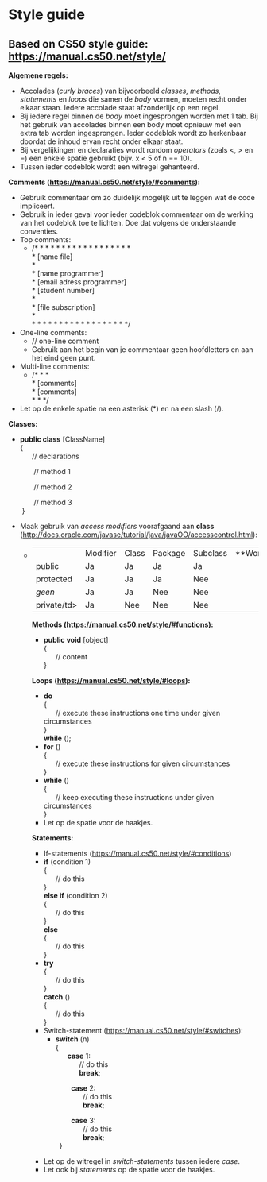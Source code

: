 Style guide
===========
Based on CS50 style guide: https://manual.cs50.net/style/
---------------------------------------------------------

**Algemene regels:**
* Accolades (_curly braces_) van bijvoorbeeld _classes, methods, statements_ en _loops_ die samen de _body_ vormen, moeten recht onder elkaar staan. Iedere accolade staat afzonderlijk op een regel.
* Bij iedere regel binnen de _body_ moet ingesprongen worden met 1 tab. Bij het gebruik van accolades binnen een body moet opnieuw met een extra tab worden ingesprongen. Ieder codeblok wordt zo herkenbaar doordat de inhoud ervan recht onder elkaar staat.
* Bij vergelijkingen en declaraties wordt rondom _operators_ (zoals <, > en =) een enkele spatie gebruikt (bijv. x < 5 of n == 10). 
* Tussen ieder codeblok wordt een witregel gehanteerd.

**Comments (https://manual.cs50.net/style/#comments):**
* Gebruik commentaar om zo duidelijk mogelijk uit te leggen wat de code impliceert. 
* Gebruik in ieder geval voor ieder codeblok commentaar om de werking van het codeblok toe te lichten. Doe dat volgens de onderstaande conventies.
* Top comments:
  - /* * * * * * * * * * * * * * * * * *  
   \* [name file]    
   \*       
   \* [name programmer]    
   \* [email adress programmer]    
   \* [student number]    
   \*   
   \* [file subscription]   
   \*   
   \* * * * * * * * * * * * * * * * * */
* One-line comments:
  - // one-line comment
  - Gebruik aan het begin van je commentaar geen hoofdletters en aan het eind geen punt.
* Multi-line comments:
  - /* * *   
  \* [comments]     
  \* [comments]        
  \* * */   
* Let op de enkele spatie na een asterisk (*) en na een slash (/). 

**Classes:**
* **public class** [ClassName]     
{     
&nbsp;&nbsp;&nbsp;&nbsp;&nbsp;&nbsp;// declarations     
          
&nbsp;&nbsp;&nbsp;&nbsp;&nbsp;&nbsp;&nbsp;&nbsp;&nbsp;&nbsp;&nbsp;&nbsp;&nbsp;// method 1      
      
&nbsp;&nbsp;&nbsp;&nbsp;&nbsp;&nbsp;&nbsp;&nbsp;&nbsp;&nbsp;&nbsp;&nbsp;&nbsp;// method 2      
      
&nbsp;&nbsp;&nbsp;&nbsp;&nbsp;&nbsp;&nbsp;&nbsp;&nbsp;&nbsp;&nbsp;&nbsp;&nbsp;// method 3      
&nbsp;&nbsp;&nbsp;&nbsp;&nbsp;&nbsp;&nbsp;}
* Maak gebruik van _access modifiers_ voorafgaand aan **class** (http://docs.oracle.com/javase/tutorial/java/javaOO/accesscontrol.html):
  - <table>
	<th>
		<td>Modifier</td>
		<td>Class</td>
		<td>Package</td>
		<td>Subclass</td>
		<td>**World</td>
	</th>
	<tr>
		<td>public</td>
		<td>Ja</td>
		<td>Ja</td>
		<td>Ja</td>
		<td>Ja</td>
	</tr>
	<tr>
		<td>protected</td>
		<td>Ja</td>
		<td>Ja</td>
		<td>Ja</td>
		<td>Nee</td>
	</tr>
	<tr>
		<td><i>geen</i></td>
		<td>Ja</td>
		<td>Ja</td>
		<td>Nee</td>
		<td>Nee</td>
	</tr>
	<tr>
		<td>private/td>
		<td>Ja</td>
		<td>Nee</td>
		<td>Nee</td>
		<td>Nee</td>
	</tr>
</table>

**Methods (https://manual.cs50.net/style/#functions):**
* **public void** [object]     
{     
&nbsp;&nbsp;&nbsp;&nbsp;&nbsp;&nbsp;// content     
}   


**Loops (https://manual.cs50.net/style/#loops):**
* **do**     
{    
&nbsp;&nbsp;&nbsp;&nbsp;&nbsp;&nbsp;// execute these instructions one time under given circumstances      
}    
**while** ();
* **for** ()     
{    
&nbsp;&nbsp;&nbsp;&nbsp;&nbsp;&nbsp;// execute these instructions for given circumstances     
}     
* **while** ()      
{    
&nbsp;&nbsp;&nbsp;&nbsp;&nbsp;&nbsp;// keep executing these instructions under given circumstances      
}
* Let op de spatie voor de haakjes.

**Statements:**
* If-statements (https://manual.cs50.net/style/#conditions)
- **if** (condition 1)          
{     
&nbsp;&nbsp;&nbsp;&nbsp;&nbsp;&nbsp;// do this     
}     
**else if** (condition 2)     
{    
&nbsp;&nbsp;&nbsp;&nbsp;&nbsp;&nbsp;// do this     
}     
**else**   
{     
&nbsp;&nbsp;&nbsp;&nbsp;&nbsp;&nbsp;// do this          
}  
* **try**     
{     
&nbsp;&nbsp;&nbsp;&nbsp;&nbsp;&nbsp;// do this       
}      
**catch** ()      
{     
&nbsp;&nbsp;&nbsp;&nbsp;&nbsp;&nbsp;// do this     
}
* Switch-statement (https://manual.cs50.net/style/#switches):
   - **switch** (n)     
{     
&nbsp;&nbsp;&nbsp;&nbsp;&nbsp;&nbsp;**case** 1:     
&nbsp;&nbsp;&nbsp;&nbsp;&nbsp;&nbsp;&nbsp;&nbsp;&nbsp;&nbsp;&nbsp;&nbsp;// do this     
&nbsp;&nbsp;&nbsp;&nbsp;&nbsp;&nbsp;&nbsp;&nbsp;&nbsp;&nbsp;&nbsp;&nbsp;**break**;     
       
&nbsp;&nbsp;&nbsp;&nbsp;&nbsp;&nbsp;&nbsp;&nbsp;&nbsp;&nbsp;&nbsp;&nbsp;&nbsp;&nbsp;&nbsp;&nbsp;&nbsp;&nbsp;&nbsp;&nbsp;**case** 2:     
&nbsp;&nbsp;&nbsp;&nbsp;&nbsp;&nbsp;&nbsp;&nbsp;&nbsp;&nbsp;&nbsp;&nbsp;&nbsp;&nbsp;&nbsp;&nbsp;&nbsp;&nbsp;&nbsp;&nbsp;&nbsp;&nbsp;&nbsp;&nbsp;&nbsp;&nbsp;// do this     
&nbsp;&nbsp;&nbsp;&nbsp;&nbsp;&nbsp;&nbsp;&nbsp;&nbsp;&nbsp;&nbsp;&nbsp;&nbsp;&nbsp;&nbsp;&nbsp;&nbsp;&nbsp;&nbsp;&nbsp;&nbsp;&nbsp;&nbsp;&nbsp;&nbsp;&nbsp;**break**;     
       
&nbsp;&nbsp;&nbsp;&nbsp;&nbsp;&nbsp;&nbsp;&nbsp;&nbsp;&nbsp;&nbsp;&nbsp;&nbsp;&nbsp;&nbsp;&nbsp;&nbsp;&nbsp;&nbsp;&nbsp;**case** 3:     
&nbsp;&nbsp;&nbsp;&nbsp;&nbsp;&nbsp;&nbsp;&nbsp;&nbsp;&nbsp;&nbsp;&nbsp;&nbsp;&nbsp;&nbsp;&nbsp;&nbsp;&nbsp;&nbsp;&nbsp;&nbsp;&nbsp;&nbsp;&nbsp;&nbsp;&nbsp;// do this     
&nbsp;&nbsp;&nbsp;&nbsp;&nbsp;&nbsp;&nbsp;&nbsp;&nbsp;&nbsp;&nbsp;&nbsp;&nbsp;&nbsp;&nbsp;&nbsp;&nbsp;&nbsp;&nbsp;&nbsp;&nbsp;&nbsp;&nbsp;&nbsp;&nbsp;&nbsp;**break**;   
&nbsp;&nbsp;&nbsp;&nbsp;&nbsp;&nbsp;&nbsp;&nbsp;&nbsp;&nbsp;&nbsp;&nbsp;&nbsp;&nbsp;}    
* Let op de witregel in _switch-statements_ tussen iedere _case_.
* Let ook bij _statements_ op de spatie voor de haakjes.